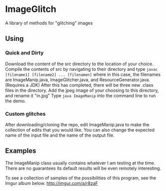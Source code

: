 # ImageGlitch
A library of methods for "glitching" images

## Using
### Quick and Dirty
Download the content of the src directory to the location of your choice.
Compile the contents of src by navigating to their directory and type `javac [filename1] [filename2] ... [filenamen]` where in this case, the filenames are ImageManip.java, ImageGlitcher.java, and ResourceGenerator.java. (Requires a JDK)
After this has completed, there will be three new .class files in the directory.
Add the jpeg image of your choosing to this directory, and rename it "in.jpg"
Type `java ImageManip` into the command line to run the demo.
### Custom glitches
After downloading/cloning the repo, edit ImageManip.java to make the collection of edits that you would like. You can also change the expected name of the input file and the name of the output file.

## Examples
The ImageManip class usually contains whatever I am testing at the time. There are no guarantees its default results will be even remotely interesting.

To see a collection of samples of the possibilities of this program, see the Imgur album below.
http://imgur.com/a/r8zaF
